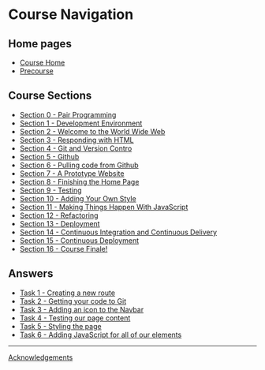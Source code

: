 Course Navigation
=================

Home pages
---------
 - [Course Home](./README.md)
 - [Precourse](./precourse.md)

Course Sections
---------------

 - [Section 0 - Pair Programming](./courseSections/section0.md)
 - [Section 1 - Development Environment](./courseSections/section1.md)
 - [Section 2 - Welcome to the World Wide Web](./courseSections/section2.md)
 - [Section 3 - Responding with HTML](./courseSections/section3.md)
 - [Section 4 - Git and Version Contro](./courseSections/section4.md)
 - [Section 5 - Github](./courseSections/section5.md)
 - [Section 6 - Pulling code from Github](./courseSections/section6.md)
 - [Section 7 - A Prototype Website](./courseSections/section7.md)
 - [Section 8 - Finishing the Home Page](./courseSections/section8.md)
 - [Section 9 - Testing](./courseSections/section9.md)
 - [Section 10 - Adding Your Own Style](./courseSections/section10.md)
 - [Section 11 - Making Things Happen With JavaScript](./courseSections/section11.md)
 - [Section 12 - Refactoring](./courseSections/section12.md)
 - [Section 13 - Deployment](./courseSections/section13.md)
 - [Section 14 - Continuous Integration and Continuous Delivery](./courseSections/section14.md)
 - [Section 15 - Continuous Deployment](./courseSections/section15.md)
 - [Section 16 - Course Finale!](./courseSections/section16.md)


Answers
-------

 - [Task 1 - Creating a new route](./tasks/task1.md)
 - [Task 2 - Getting your code to Git](./tasks/task2.md)
 - [Task 3 - Adding an icon to the Navbar](./tasks/task3.md)
 - [Task 4 - Testing our page content](./tasks/task4.md)
 - [Task 5 - Styling the page](./tasks/task5.md)
 - [Task 6 - Adding JavaScript for all of our elements](./tasks/task6.md)

 ---------

[Acknowledgements](./acknowledgements.md)
